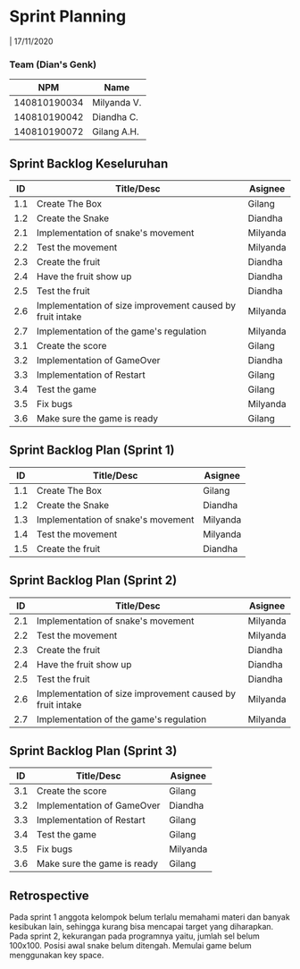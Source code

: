 # Sprint Planning 
| 17/11/2020

### Team (Dian's Genk)
| NPM           | Name        |
| ------------- |-------------|
| 140810190034  | Milyanda V. |
| 140810190042  | Diandha C.  |
| 140810190072  | Gilang A.H. |

## Sprint Backlog Keseluruhan 
| ID    |                         Title/Desc                           | Asignee  | 
| ----- | ------------------------------------------------------------ | -------- | 
|  1.1  | Create The Box                                               | Gilang   | 
|  1.2  | Create the Snake                                             | Diandha  | 
|  2.1  | Implementation of snake's movement                           | Milyanda | 
|  2.2  | Test the movement                                            | Milyanda | 
|  2.3  | Create the fruit                                             | Diandha  | 
|  2.4  | Have the fruit show up                                       |   Diandha     | 
|  2.5  | Test the fruit                                               |   Diandha        | 
|  2.6  | Implementation of size improvement caused by fruit intake    |  Milyanda         | 
|  2.7  | Implementation of the game's regulation                      |    Milyanda       | 
| 3.1   | Create the score                                             |   Gilang       | 
| 3.2   | Implementation of GameOver                       |    Diandha         | 
| 3.3   | Implementation of Restart                      |    Gilang        | 
| 3.4   | Test the game                                                |   Gilang       |
| 3.5   | Fix bugs                                                     |     Milyanda        | 
| 3.6   | Make sure the game is ready                                  |  Gilang        | 

## Sprint Backlog Plan (Sprint 1)
| ID    |                         Title/Desc                           | Asignee  | 
| ----- | ------------------------------------------------------------ | -------- | 
|  1.1  | Create The Box                                               | Gilang   | 
|  1.2  | Create the Snake                                             | Diandha  | 
|  1.3  | Implementation of snake's movement                           | Milyanda | 
|  1.4  | Test the movement                                            | Milyanda | 
|  1.5  | Create the fruit                                             | Diandha  | 

## Sprint Backlog Plan (Sprint 2)
| ID  | Title/Desc | Asignee | 
| --- | ---------- | ------- | 
|  2.1  | Implementation of snake's movement                           | Milyanda | 
|  2.2  | Test the movement                                            | Milyanda | 
|  2.3  | Create the fruit                                             | Diandha  | 
|  2.4  | Have the fruit show up                                       |   Diandha     | 
|  2.5  | Test the fruit                                               |   Diandha        | 
|  2.6  | Implementation of size improvement caused by fruit intake    |  Milyanda         | 
|  2.7  | Implementation of the game's regulation                      |    Milyanda       | 

## Sprint Backlog Plan (Sprint 3)
| ID  | Title/Desc | Asignee | 
| --- | ---------- | ------- | 
| 3.1 | Create the score | Gilang | 
| 3.2   | Implementation of GameOver  |   Diandha         | 
| 3.3 | Implementation of Restart | Gilang | 
| 3.4 | Test the game | Gilang | 
| 3.5 | Fix bugs | Milyanda |
| 3.6 | Make sure the game is ready | Gilang |

## Retrospective 

Pada sprint 1 anggota kelompok belum terlalu memahami materi dan banyak kesibukan lain, sehingga kurang bisa mencapai target yang diharapkan. 
Pada sprint 2, kekurangan pada programnya yaitu, jumlah sel belum 100x100. Posisi awal snake belum ditengah. Memulai game belum menggunakan key space.
